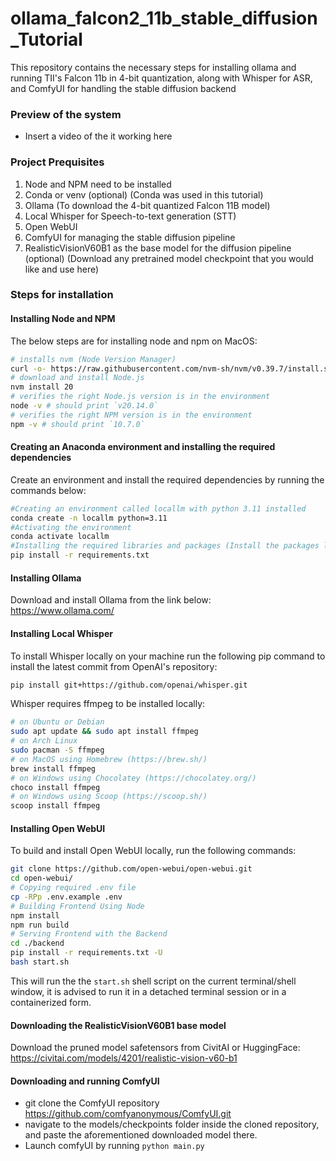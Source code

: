 # ollama_falcon2_11b_stable_diffusion_Tutorial
This repository contains the necessary steps for installing ollama and running TII's Falcon 11b in 4-bit quantization, along with Whisper for ASR, and ComfyUI for handling the stable diffusion backend

### Preview of the system 
- Insert a video of the it working here 


### Project Prequisites 
1. Node and NPM need to be installed 
2. Conda or venv (optional) (Conda was used in this tutorial)
3. Ollama (To download the 4-bit quantized Falcon 11B model)
4. Local Whisper for Speech-to-text generation (STT)
5. Open WebUI 
6. ComfyUI for managing the stable diffusion pipeline
7. RealisticVisionV60B1 as the base model for the diffusion pipeline (optional) (Download any pretrained model checkpoint that you would like and use here)

### Steps for installation
#### Installing Node and NPM 
The below steps are for installing node and npm on MacOS:
```bash
# installs nvm (Node Version Manager)
curl -o- https://raw.githubusercontent.com/nvm-sh/nvm/v0.39.7/install.sh | bash
# download and install Node.js
nvm install 20
# verifies the right Node.js version is in the environment
node -v # should print `v20.14.0`
# verifies the right NPM version is in the environment
npm -v # should print `10.7.0`
```
#### Creating an Anaconda environment and installing the required dependencies
Create an environment and install the required dependencies by running the commands below: 
```bash
#Creating an environment called locallm with python 3.11 installed
conda create -n locallm python=3.11
#Activating the environment
conda activate locallm
#Installing the required libraries and packages (Install the packages listed in the attached requirements.txt file)
pip install -r requirements.txt
```
#### Installing Ollama 
Download and install Ollama from the link below:        
https://www.ollama.com/
#### Installing Local Whisper 
To install Whisper locally on your machine run the following pip command to install the latest commit from OpenAI's repository: 
```bash
pip install git+https://github.com/openai/whisper.git 
```
Whisper requires ffmpeg to be installed locally: 
```bash
# on Ubuntu or Debian
sudo apt update && sudo apt install ffmpeg
# on Arch Linux
sudo pacman -S ffmpeg
# on MacOS using Homebrew (https://brew.sh/)
brew install ffmpeg
# on Windows using Chocolatey (https://chocolatey.org/)
choco install ffmpeg
# on Windows using Scoop (https://scoop.sh/)
scoop install ffmpeg
```
#### Installing Open WebUI 
To build and install Open WebUI locally, run the following commands: 
```bash
git clone https://github.com/open-webui/open-webui.git
cd open-webui/
# Copying required .env file
cp -RPp .env.example .env
# Building Frontend Using Node
npm install
npm run build
# Serving Frontend with the Backend
cd ./backend
pip install -r requirements.txt -U
bash start.sh
```
This will run the the ```start.sh``` shell script on the current terminal/shell window, it is advised to run it in a detached terminal session or in a containerized form. 
#### Downloading the RealisticVisionV60B1 base model 
Download the pruned model safetensors from CivitAI or HuggingFace: https://civitai.com/models/4201/realistic-vision-v60-b1
#### Downloading and running ComfyUI
- git clone the ComfyUI repository https://github.com/comfyanonymous/ComfyUI.git          
- navigate to the models/checkpoints folder inside the cloned repository, and paste the aforementioned downloaded model there. 
- Launch comfyUI by running ```python main.py```
